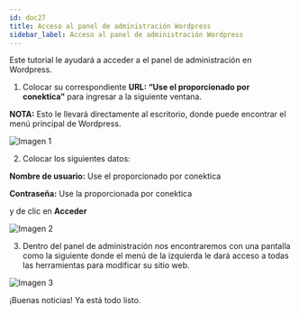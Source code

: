 ```yaml
---
id: doc27
title: Acceso al panel de administración Wordpress
sidebar_label: Acceso al panel de administración Wordpress
---
```

Este tutorial le ayudará a acceder a el panel de administración en Wordpress.

1. Colocar su correspondiente **URL: “Use el proporcionado por conektica”** para ingresar a la siguiente ventana.

**NOTA:** Esto le llevará directamente al escritorio, donde puede encontrar el menú principal de Wordpress.

![Imagen 1](https://github.com/Conektica/cnk-external-doku/blob/master/static/img/AccesoPanel/Imagen1.png?raw=true)

2. Colocar los siguientes datos:

**Nombre de usuario:** Use el proporcionado por conektica 

**Contraseña:** Use la proporcionada por conektica 

y de clic en **Acceder**

![Imagen 2](https://github.com/Conektica/cnk-external-doku/blob/master/static/img/AccesoPanel/Imagen2.png?raw=true)

3. Dentro del panel de administración nos encontraremos con
una pantalla como la siguiente donde el menú de la izquierda le dará acceso a todas las herramientas para modificar su sitio web.

![Imagen 3](https://github.com/Conektica/cnk-external-doku/blob/master/static/img/AccesoPanel/Imagen3.png?raw=true)










¡Buenas noticias! Ya está todo listo. 






